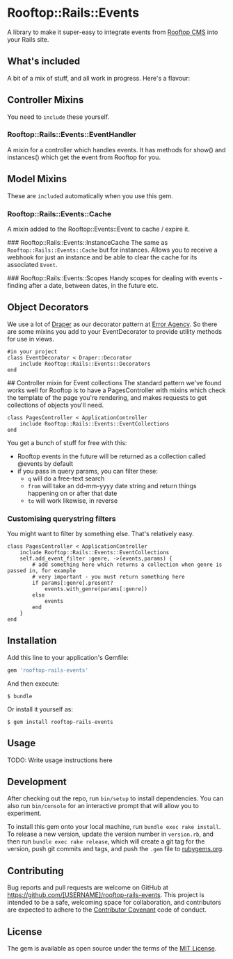 # Rooftop::Rails::Events

A library to make it super-easy to integrate events from [Rooftop CMS](https://www.rooftopcms.com) into your Rails site.

## What's included
A bit of a mix of stuff, and all work in progress. Here's a flavour:

## Controller Mixins
You need to `include` these yourself.

### Rooftop::Rails::Events::EventHandler
A mixin for a controller which handles events. It has methods for show() and instances() which get the event from Rooftop for you.

## Model Mixins
These are `include`d automatically when you use this gem.


### Rooftop::Rails::Events::Cache
A mixin added to the Rooftop::Events::Event to cache / expire it.

### Rooftop::Rails::Events::InstanceCache
The same as `Rooftop::Rails::Events::Cache` but for instances. Allows you to receive a webhook for just an instance and be able to clear the cache for its associated `Event`.

### Rooftop::Rails::Events::Scopes
Handy scopes for dealing with events - finding after a date, between dates, in the future etc.

## Object Decorators
We use a lot of [Draper](https://github.com/drapergem/draper) as our decorator pattern at [Error Agency](https://error.agency). So there are some mixins you add to your EventDecorator to provide utility methods for use in views.

```
#in your project
class EventDecorator < Draper::Decorator
    include Rooftop::Rails::Events::Decorators
end
```

## Controller mixin for Event collections
The standard pattern we've found works well for Rooftop is to have a PagesController with mixins which check the template of the page you're rendering, and makes requests to get collections of objects you'll need.

```
class PagesController < ApplicationController
    include Rooftop::Rails::Events::EventCollections 
end
```
You get a bunch of stuff for free with this:

* Rooftop events in the future will be returned as a collection called @events by default
* if you pass in query params, you can filter these:
  *  `q` will do a free-text search
  *  `from` will take an dd-mm-yyyy date string and return things happening on or after that date
  *  `to` will work likewise, in reverse
 
### Customising querystring filters
You might want to filter by something else. That's relatively easy.

```
class PagesController < ApplicationController
    include Rooftop::Rails::Events::EventCollections
    self.add_event_filter :genre, ->(events,params) {
        # add something here which returns a collection when genre is passed in, for example
        # very important - you must return something here
        if params[:genre].present?
            events.with_genre(params[:genre])
        else
            events
        end
    }
end
```



## Installation

Add this line to your application's Gemfile:

```ruby
gem 'rooftop-rails-events'
```

And then execute:

    $ bundle

Or install it yourself as:

    $ gem install rooftop-rails-events

## Usage

TODO: Write usage instructions here

## Development

After checking out the repo, run `bin/setup` to install dependencies. You can also run `bin/console` for an interactive prompt that will allow you to experiment.

To install this gem onto your local machine, run `bundle exec rake install`. To release a new version, update the version number in `version.rb`, and then run `bundle exec rake release`, which will create a git tag for the version, push git commits and tags, and push the `.gem` file to [rubygems.org](https://rubygems.org).

## Contributing

Bug reports and pull requests are welcome on GitHub at https://github.com/[USERNAME]/rooftop-rails-events. This project is intended to be a safe, welcoming space for collaboration, and contributors are expected to adhere to the [Contributor Covenant](http://contributor-covenant.org) code of conduct.


## License

The gem is available as open source under the terms of the [MIT License](http://opensource.org/licenses/MIT).


